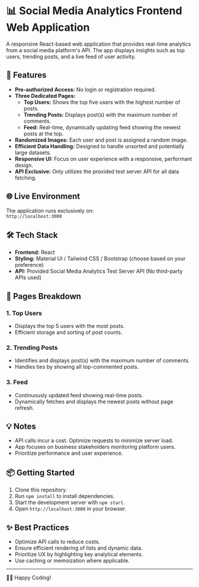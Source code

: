 # 📊 Social Media Analytics Frontend Web Application

A responsive React-based web application that provides real-time analytics from a social media platform's API. The app displays insights such as top users, trending posts, and a live feed of user activity.

## 🚀 Features

- **Pre-authorized Access:** No login or registration required.
- **Three Dedicated Pages:**
  - **Top Users:** Shows the top five users with the highest number of posts.
  - **Trending Posts:** Displays post(s) with the maximum number of comments.
  - **Feed:** Real-time, dynamically updating feed showing the newest posts at the top.
- **Randomized Images:** Each user and post is assigned a random image.
- **Efficient Data Handling:** Designed to handle unsorted and potentially large datasets.
- **Responsive UI:** Focus on user experience with a responsive, performant design.
- **API Exclusive:** Only utilizes the provided test server API for all data fetching.

## 🌐 Live Environment

The application runs exclusively on:  
`http://localhost:3000`

## 🛠 Tech Stack

- **Frontend:** React
- **Styling:** Material UI / Tailwind CSS / Bootstrap (choose based on your preference)
- **API:** Provided Social Media Analytics Test Server API (No third-party APIs used)

## 📄 Pages Breakdown

### 1. Top Users
- Displays the top 5 users with the most posts.
- Efficient storage and sorting of post counts.

### 2. Trending Posts
- Identifies and displays post(s) with the maximum number of comments.
- Handles ties by showing all top-commented posts.

### 3. Feed
- Continuously updated feed showing real-time posts.
- Dynamically fetches and displays the newest posts without page refresh.

## 💡 Notes

- API calls incur a cost. Optimize requests to minimize server load.
- App focuses on business stakeholders monitoring platform users.
- Prioritize performance and user experience.

## 📦 Getting Started

1. Clone this repository.
2. Run `npm install` to install dependencies.
3. Start the development server with `npm start`.
4. Open `http://localhost:3000` in your browser.

## ✨ Best Practices
- Optimize API calls to reduce costs.
- Ensure efficient rendering of lists and dynamic data.
- Prioritize UX by highlighting key analytical elements.
- Use caching or memoization where applicable.

---

👨‍💻 Happy Coding!
